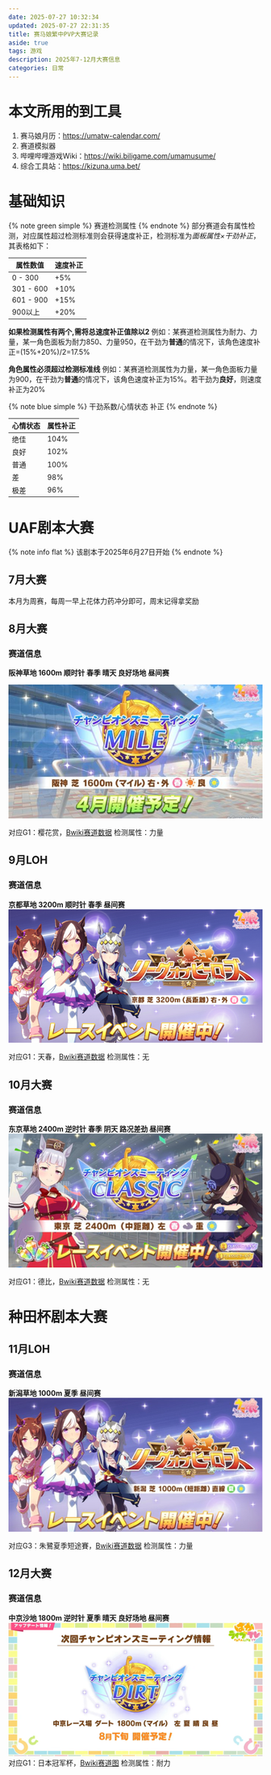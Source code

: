 ```yaml
---
date: 2025-07-27 10:32:34
updated: 2025-07-27 22:31:35
title: 赛马娘繁中PVP大赛记录
aside: true
tags: 游戏
description: 2025年7-12月大赛信息
categories: 日常
---
```


# 本文所用的到工具

1. 赛马娘月历：https://umatw-calendar.com/
2. 赛道模拟器
3. 哔哩哔哩游戏Wiki：https://wiki.biligame.com/umamusume/
4. 综合工具站：https://kizuna.uma.bet/
# 基础知识

{% note green simple %}
赛道检测属性
{% endnote %}
部分赛道会有属性检测，对应属性超过检测标准则会获得速度补正，检测标准为*面板属性×干劲补正*，其表格如下：

| 属性数值      | 速度补正 |
| --------- | ---- |
| 0 - 300   | +5%  |
| 301 - 600 | +10% |
| 601 - 900 | +15% |
| 900以上     | +20% |
**如果检测属性有两个,需将总速度补正值除以2**
例如：某赛道检测属性为耐力、力量，某一角色面板为耐力850、力量950，在干劲为**普通**的情况下，该角色速度补正=(15%+20%)/2=17.5%

**角色属性必须超过检测标准线**
例如：某赛道检测属性为力量，某一角色面板力量为900，在干劲为**普通**的情况下，该角色速度补正为15%。若干劲为**良好**，则速度补正为20%

{% note blue simple %}
干劲系数/心情状态 补正
{% endnote %}

| 心情状态 | 属性补正 |
| ---- | ---- |
| 绝佳   | 104% |
| 良好   | 102% |
| 普通   | 100% |
| 差    | 98%  |
| 极差   | 96%  |

# UAF剧本大赛
{% note info flat %}
该剧本于2025年6月27日开始
{% endnote %}

## 7月大赛
本月为周赛，每周一早上花体力药冲分即可，周末记得拿奖励

## 8月大赛

### 赛道信息

**阪神草地 1600m 顺时针 春季 晴天 良好场地 昼间赛**

![](../images/Pasted%20image%2020250727104036.png)

对应G1：樱花赏，[Bwiki赛道数据](https://wiki.biligame.com/umamusume/%E7%B9%81/%E6%AB%BB%E8%8A%B1%E8%B3%9E)
检测属性：力量


## 9月LOH
### 赛道信息

**京都草地 3200m 顺时针 春季 昼间赛**
![](../images/Pasted%20image%2020250727111529.png)

对应G1：天春，[Bwiki赛道数据](https://wiki.biligame.com/umamusume/%E7%B9%81/%E5%A4%A9%E7%9A%87%E8%B3%9E%EF%BC%88%E6%98%A5%EF%BC%89)
检测属性：无

## 10月大赛
### 赛道信息
**东京草地 2400m 逆时针 春季 阴天 路况差劲 昼间赛**
![](../images/Pasted%20image%2020250727111812.png)

对应G1：德比，[Bwiki赛道数据](https://wiki.biligame.com/umamusume/%E7%B9%81/%E6%9D%B1%E4%BA%AC%E5%84%AA%E9%A7%BF%EF%BC%88%E6%97%A5%E6%9C%AC%E6%89%93%E6%AF%94%EF%BC%89)
检测属性：无

# 种田杯剧本大赛

## 11月LOH
### 赛道信息
**新潟草地 1000m 夏季 昼间赛**
![](../images/Pasted%20image%2020250727112256.png)

对应G3：朱鷺夏季短途賽，[Bwiki赛道数据](https://wiki.biligame.com/umamusume/%E7%B9%81/%E6%9C%B1%E9%B7%BA%E5%A4%8F%E5%AD%A3%E7%9F%AD%E9%80%94%E8%B3%BD)
检测属性：力量

## 12月大赛
### 赛道信息
**中京沙地 1800m 逆时针 夏季 晴天 良好场地 昼间赛**
![](../images/Pasted%20image%2020250727114043.png)
对应G1：日本冠军杯，[Bwiki赛道图](https://wiki.biligame.com/umamusume/%E7%B9%81/%E6%97%A5%E6%9C%AC%E5%86%A0%E8%BB%8D%E7%9B%83)
检测属性：耐力